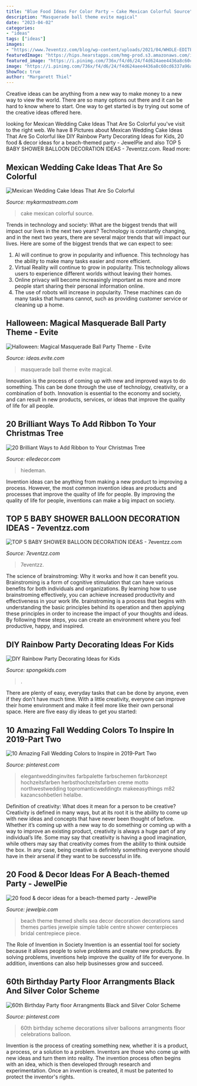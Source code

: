 ```yaml
---
title: "Blue Food Ideas For Color Party ~ Cake Mexican Colorful Source"
description: "Masquerade ball theme evite magical"
date: "2023-04-02"
categories:
- "ideas"
tags: ["ideas"]
images:
- "https://www.7eventzz.com/blog/wp-content/uploads/2021/04/WHOLE-EDITE-3.jpg"
featuredImage: "https://hips.hearstapps.com/hmg-prod.s3.amazonaws.com/images/ribbon-christmas-tree-ideas-chris-hiedman-1-1510608568.jpg?crop=1xw:1xh;center,top&amp;resize=480:*"
featured_image: "https://i.pinimg.com/736x/f4/d6/24/f4d624aee4436a8c60cd6337a96a0f28.jpg"
image: "https://i.pinimg.com/736x/f4/d6/24/f4d624aee4436a8c60cd6337a96a0f28.jpg"
ShowToc: true
author: "Margarett Thiel"
---
```



Creative ideas can be anything from a new way to make money to a new way to view the world. There are so many options out there and it can be hard to know where to start. One way to get started is by trying out some of the creative ideas offered here.

	

		
looking for Mexican Wedding Cake Ideas That Are So Colorful you've visit to the right web. We have 8 Pictures about Mexican Wedding Cake Ideas That Are So Colorful like DIY Rainbow Party Decorating Ideas for Kids, 20 food &amp; decor ideas for a beach-themed party - JewelPie and also TOP 5 BABY SHOWER BALLOON DECORATION IDEAS - 7eventzz.com. Read more:
		
    
## Mexican Wedding Cake Ideas That Are So Colorful

<img loading=lazy src="https://mykarmastream.com/wp-content/uploads/2018/07/mexican-wedding-cake-3-.jpg" onerror="this.onerror=null;this.src='https://tse2.mm.bing.net/th?id=OIP.SWJKfmxT9Cby9R6bONahEAHaLH&amp;pid=15.1';" alt="Mexican Wedding Cake Ideas That Are So Colorful">

_Source: mykarmastream.com_

>cake mexican colorful source. 

	

Trends in technology and society: What are the biggest trends that will impact our lives in the next two years?
Technology is constantly changing, and in the next two years, there are several major trends that will impact our lives. Here are some of the biggest trends that we can expect to see: 
1) AI will continue to grow in popularity and influence. This technology has the ability to make many tasks easier and more efficient. 
2) Virtual Reality will continue to grow in popularity. This technology allows users to experience different worlds without leaving their homes. 
3) Online privacy will become increasingly important as more and more people start sharing their personal information online. 
4) The use of robots will increase in popularity. These machines can do many tasks that humans cannot, such as providing customer service or cleaning up a home.

    
## Halloween: Magical Masquerade Ball Party Theme - Evite

<img loading=lazy src="http://ideas.evite.com/media/Magical-Masquerade-Ball-Mood-Board-1200.jpg" onerror="this.onerror=null;this.src='https://tse4.mm.bing.net/th?id=OIP.CxP8P_dgeqnCnN8mG0nl6AHaE8&amp;pid=15.1';" alt="Halloween: Magical Masquerade Ball Party Theme - Evite">

_Source: ideas.evite.com_

>masquerade ball theme evite magical. 

	

Innovation is the process of coming up with new and improved ways to do something. This can be done through the use of technology, creativity, or a combination of both. Innovation is essential to the economy and society, and can result in new products, services, or ideas that improve the quality of life for all people.

    
## 20 Brilliant Ways To Add Ribbon To Your Christmas Tree

<img loading=lazy src="https://hips.hearstapps.com/hmg-prod.s3.amazonaws.com/images/ribbon-christmas-tree-ideas-chris-hiedman-1-1510608568.jpg?crop=1xw:1xh;center,top&amp;resize=480:*" onerror="this.onerror=null;this.src='https://tse4.mm.bing.net/th?id=OIP.yh0Vqs-EdWeaL3TfCWtPggAAAA&amp;pid=15.1';" alt="20 Brilliant Ways to Add Ribbon to Your Christmas Tree">

_Source: elledecor.com_

>hiedeman. 

	

Invention ideas can be anything from making a new product to improving a process. However, the most common invention ideas are products and processes that improve the quality of life for people. By improving the quality of life for people, inventions can make a big impact on society.

    
## TOP 5 BABY SHOWER BALLOON DECORATION IDEAS - 7eventzz.com

<img loading=lazy src="https://www.7eventzz.com/blog/wp-content/uploads/2021/04/WHOLE-EDITE-3.jpg" onerror="this.onerror=null;this.src='https://tse1.mm.bing.net/th?id=OIP.W86bA1mpw4Kr7zc-KH2GCwHaHa&amp;pid=15.1';" alt="TOP 5 BABY SHOWER BALLOON DECORATION IDEAS - 7eventzz.com">

_Source: 7eventzz.com_

>7eventzz. 

	

The science of brainstroming: Why it works and how it can benefit you.
Brainstroming is a form of cognitive stimulation that can have various benefits for both individuals and organizations. By learning how to use brainstroming effectively, you can achieve increased productivity and effectiveness in your work life. brainstroming is a process that begins with understanding the basic principles behind its operation and then applying these principles in order to increase the impact of your thoughts and ideas. By following these steps, you can create an environment where you feel productive, happy, and inspired.

    
## DIY Rainbow Party Decorating Ideas For Kids

<img loading=lazy src="https://spongekids.com/wp-content/uploads/2014/11/diy-rainbow-party-decorating-ideas/5-rainbow-table-decor.jpg" onerror="this.onerror=null;this.src='https://tse4.mm.bing.net/th?id=OIP.nMuxdESfSZj1uaUReL2v-AHaLI&amp;pid=15.1';" alt="DIY Rainbow Party Decorating Ideas for Kids">

_Source: spongekids.com_

>. 

	

There are plenty of easy, everyday tasks that can be done by anyone, even if they don't have much time. With a little creativity, everyone can improve their home environment and make it feel more like their own personal space. Here are five easy diy ideas to get you started: 

    
## 10 Amazing Fall Wedding Colors To Inspire In 2019-Part Two

<img loading=lazy src="https://i.pinimg.com/736x/f4/d6/24/f4d624aee4436a8c60cd6337a96a0f28.jpg" onerror="this.onerror=null;this.src='https://tse2.mm.bing.net/th?id=OIP.FzLF6EHPGKUxz8vBczp5KQHaOn&amp;pid=15.1';" alt="10 Amazing Fall Wedding Colors to Inspire in 2019-Part Two">

_Source: pinterest.com_

>elegantweddinginvites farbpalette farbschemen farbkonzept hochzeitsfarben herbsthochzeitsfarben creme motto northwestwedding topromanticweddingtx makeeasythings m82 kazancsohbetleri helalbe. 

	

Definition of creativity: What does it mean for a person to be creative?
Creativity is defined in many ways, but at its root it is the ability to come up with new ideas and concepts that have never been thought of before. Whether it’s coming up with a new way to do something or coming up with a way to improve an existing product, creativity is always a huge part of any individual’s life. Some may say that creativity is having a good imagination, while others may say that creativity comes from the ability to think outside the box. In any case, being creative is definitely something everyone should have in their arsenal if they want to be successful in life.

    
## 20 Food &amp; Decor Ideas For A Beach-themed Party - JewelPie

<img loading=lazy src="https://jewelpie.com/wp-content/uploads/2014/02/centrepiece.jpg" onerror="this.onerror=null;this.src='https://tse3.mm.bing.net/th?id=OIP.gC_B31XP-QbAYS2WniHGlAHaJ6&amp;pid=15.1';" alt="20 food &amp; decor ideas for a beach-themed party - JewelPie">

_Source: jewelpie.com_

>beach theme themed shells sea decor decoration decorations sand themes parties jewelpie simple table centre shower centerpieces bridal centrepiece piece. 

	

The Role of Invention in Society
Invention is an essential tool for society because it allows people to solve problems and create new products. By solving problems, inventions help improve the quality of life for everyone. In addition, inventions can also help businesses grow and succeed.

    
## 60th Birthday Party Floor Arrangments Black And Silver Color Scheme

<img loading=lazy src="https://i.pinimg.com/736x/26/fa/65/26fa6582c3410081463a68897b596df1.jpg" onerror="this.onerror=null;this.src='https://tse4.mm.bing.net/th?id=OIP.lh8uBG17jaoRcMFUbH2H6gHaNI&amp;pid=15.1';" alt="60th Birthday Party floor Arrangments Black and Silver Color Scheme">

_Source: pinterest.com_

>60th birthday scheme decorations silver balloons arrangments floor celebrations balloon. 

	

Invention is the process of creating something new, whether it is a product, a process, or a solution to a problem. Inventors are those who come up with new ideas and turn them into reality. The invention process often begins with an idea, which is then developed through research and experimentation. Once an invention is created, it must be patented to protect the inventor's rights.

